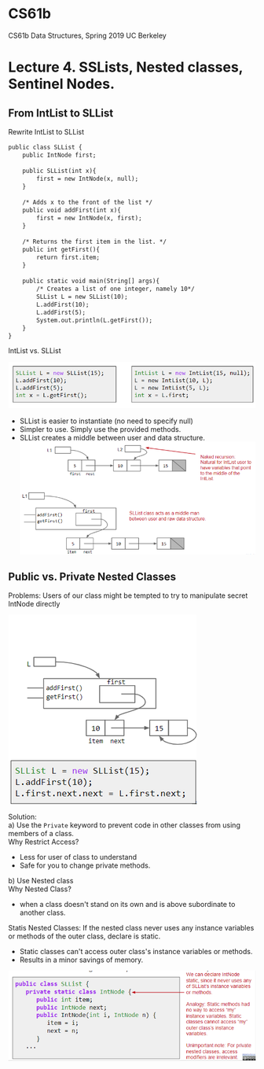 # CS61b
CS61b Data Structures, Spring 2019 UC Berkeley 

# Lecture 4. SSLists, Nested classes, Sentinel Nodes. 
## From IntList to SLList
Rewrite IntList to SLList
```
public class SLList {
	public IntNode first;

	public SLList(int x){
		first = new IntNode(x, null);
	}

	/* Adds x to the front of the list */
	public void addFirst(int x){
		first = new IntNode(x, first);
	}

	/* Returns the first item in the list. */
	public int getFirst(){
		return first.item;
	}

	public static void main(String[] args){
		/* Creates a list of one integer, namely 10*/
		SLList L = new SLList(10);
		L.addFirst(10);
		L.addFirst(5);
		System.out.println(L.getFirst());
	}
}
```
IntList vs. SLList


![](Images/Int_vs_SL.PNG)
* SLList is easier to instantiate (no need to specify null)
* Simpler to use. Simply use the provided methods. 
* SLList creates a middle between user and data structure. 
![](Images/vs2.PNG)


## Public vs. Private Nested Classes
Problems: Users of our class might be tempted to try to manipulate secret IntNode directly 


![](Images/private.PNG) 

Solution: <br/>
a) Use the ```Private``` keyword to prevent code in other classes from using members of a class. <br/>
Why Restrict Access?<br/>
* Less for user of class to understand
* Safe for you to change private methods. <br/>

b) Use Nested class <br/>
Why Nested Class?<br/>
* when a class doesn't stand on its own and is above subordinate to another class.
	
Statis Nested Classes: If the nested class never uses any instance variables or methods of the outer class, declare is static.
* Static classes can't access outer class's instance variables or methods.
* Results in a minor savings of memory.
   
![](Images/nested_class.PNG)
	
